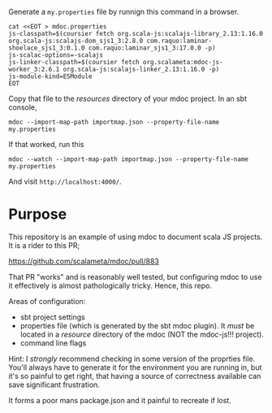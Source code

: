 Generate a `my.properties` file by runnign this command in a browser. 

```
cat <<EOT > mdoc.properties
js-classpath=$(coursier fetch org.scala-js:scalajs-library_2.13:1.16.0 org.scala-js:scalajs-dom_sjs1_3:2.8.0 com.raquo:laminar-shoelace_sjs1_3:0.1.0 com.raquo:laminar_sjs1_3:17.0.0 -p)
js-scalac-options=-scalajs
js-linker-classpath=$(coursier fetch org.scalameta:mdoc-js-worker_3:2.6.1 org.scala-js:scalajs-linker_2.13:1.16.0 -p)
js-module-kind=ESModule
EOT
```
Copy that file to the _resources_ directory of your mdoc project.
In an sbt console,

`mdoc --import-map-path importmap.json --property-file-name my.properties`

If that worked, run this

`mdoc --watch --import-map-path importmap.json --property-file-name my.properties`

And visit `http://localhost:4000/`.

# Purpose

This repository is an example of using mdoc to document scala JS projects. It is a rider to this PR;

https://github.com/scalameta/mdoc/pull/883

That PR "works" and is reasonably well tested, but configuring mdoc to use it effectively is almost pathologically tricky. Hence, this repo.

Areas of configuration:

- sbt project settings
- properties file (which is generated by the sbt mdoc plugin). It _must_ be located in a _resource_ directory of the mdoc (NOT the mdoc-js!!! project).
- command line flags

Hint: I _strongly_ recommend checking in some version of the proprties file. You'll always have to generate it for the environment you are running in, but it's so painful to get right, that having a source of correctness available can save significant frustration.

It forms a poor mans package.json and it painful to recreate if lost.
